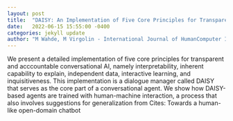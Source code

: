 ```yaml
---
layout: post
title:  "DAISY: An Implementation of Five Core Principles for Transparent and Accountable Conversational AI"
date:   2022-06-15 15:55:00 -0400
categories: jekyll update
author: "M Wahde, M Virgolin - International Journal of HumanComputer Interaction, 2022"
---
```

We present a detailed implementation of five core principles for transparent and acccountable conversational AI, namely interpretability, inherent capability to explain, independent data, interactive learning, and inquisitiveness. This implementation is a dialogue manager called DAISY that serves as the core part of a conversational agent. We show how DAISY-based agents are trained with human-machine interaction, a process that also involves suggestions for generalization from 
Cites: Towards a human-like open-domain chatbot